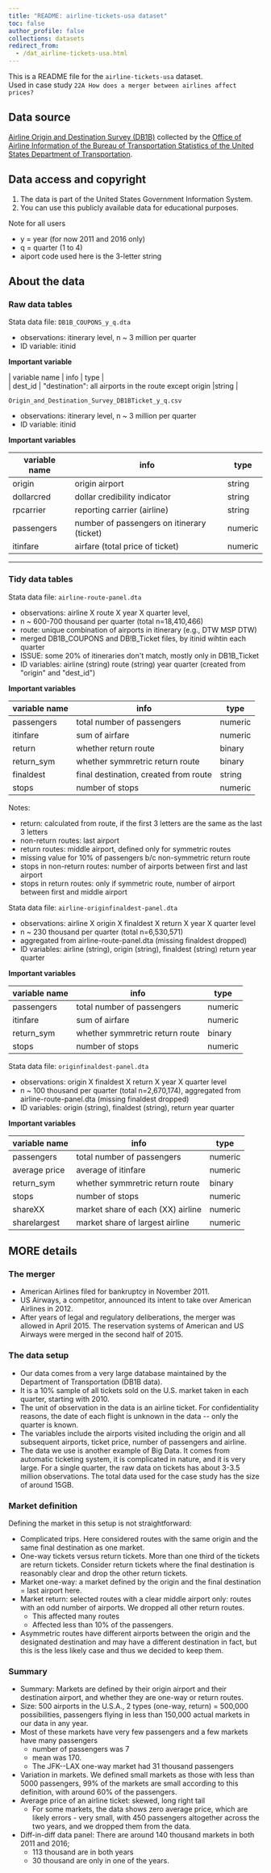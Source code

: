 ```yaml
---
title: "README: airline-tickets-usa dataset"
toc: false
author_profile: false
collections: datasets
redirect_from:
  - /dat_airline-tickets-usa.html
---
```



This is a  README file for the `airline-tickets-usa` dataset.   
Used in case study `22A How does a merger between airlines affect prices?`  

## Data source

[Airline Origin and Destination Survey (DB1B)](https://www.transtats.bts.gov/DatabaseInfo.asp?DB_ID=125)
collected by the [Office of Airline Information of the Bureau of Transportation Statistics of the United States Department of Transportation](https://www.bts.gov).  


## Data access and copyright

1. The data is part of the United States Government Information System.
2. You can use this publicly available data for educational purposes.  

Note for all users
* y = year (for now 2011 and 2016 only)
* q = quarter (1 to 4)
* aiport code used here is the 3-letter string


## About the data

### Raw data tables

Stata data file: `DB1B_COUPONS_y_q.dta`  

* observations: itinerary level, n ~ 3 million per quarter
* ID variable: itinid  


**Important variable**  

 | variable name 	| info    	             | type   	    |  
 | dest_id | "destination": all airports in the route except origin  |string |  


`Origin_and_Destination_Survey_DB1BTicket_y_q.csv`
* observations: itinerary level, n ~ 3 million per quarter
* ID variable: itinid
 
 **Important variables**

 | variable name 	| info    	             | type   	    |
 |---------------	|---------------------	 |--------------|
 | origin | origin airport                   |    string  |  
 | dollarcred | dollar credibility indicator | string  |  
 | rpcarrier  | reporting carrier (airline)  | string  |  
 | passengers | number of passengers on itinerary (ticket) | numeric | 
 | itinfare  | airfare (total price of ticket)  |  numeric  |  




****************************************************************
### Tidy data tables
Stata data file: `airline-route-panel.dta`  
* observations: 	airline X route X year X quarter level, 
* n ~ 600-700 thousand per quarter (total n=18,410,466)
* route: unique combination of airports in itinerary (e.g., DTW MSP DTW)
* merged DB1B_COUPONS and DB!B_Ticket files, by itinid wihtin each quarter
* ISSUE: some 20% of itineraries don't match, mostly only in DB1B_Ticket  
* ID variables:	airline (string) route (string) year quarter (created from "origin" and "dest_id")  

 
 **Important variables**   

| variable name 	| info    	             | type   	    |
|---------------	|---------------------	 |--------------|
|  passengers  |  total number of passengers |  numeric  |
|  itinfare  | sum of airfare  |  numeric  |
|	return  |   whether return route  |  binary  |
|	return_sym  |   whether symmretric return route  |  binary |  
|	finaldest  | final destination, created from route  |  string  |  
|	stops    | number of stops  |  numeric  |  

Notes: 
* return: calculated from route, if the first 3 letters are the same as the last 3 letters  
* non-return routes: last airport  
* return routes: middle airport, defined only for symmetric routes  
* missing value for 10% of passengers b/c non-symmetric return route
* stops in non-return routes: number of airports between first and last airport  
* stops in return routes: only if symmetric route, number of airport between first and middle airport  


Stata data file: `airline-originfinaldest-panel.dta`   
* observations: 	airline X origin X finaldest X return X year X quarter level   
* n ~ 230 thousand per quarter (total n=6,530,571)  
* aggregated from airline-route-panel.dta (missing finaldest dropped)  
* ID variables:	airline (string), origin (string), finaldest (string) return year quarter  

 **Important variables**   

| variable name 	| info    	             | type   	    |
|---------------	|---------------------	 |--------------|  
| passengers  | total number of passengers  |  numeric  |  
| itinfare  | sum of airfare  |  numeric  |  
| return_sym  |  whether symmretric return route  |  binary  |  
|  stops | number of stops  |  numeric  |  


Stata data file: `originfinaldest-panel.dta`  
* observations: origin X finaldest X return X year X quarter level  
* n ~ 100 thousand per quarter (total n=2,670,174), aggregated from airline-route-panel.dta (missing finaldest dropped)  
* ID variables:	origin (string), finaldest (string), return year quarter  

 **Important variables**   
 
| variable name 	| info    	             | type   	    |
|---------------	|---------------------	 |--------------|  
|  passengers  | total number of passengers  |  numeric  |  
|  average price  | average of itinfare  |  numeric  |  
|	return_sym  | whether symmretric return route  |  binary  |  
|	stops  | number of stops  | numeric  |  
|	shareXX |  market share of each (XX) airline  |  numeric  |  
|	sharelargest  | market share of largest airline  |  numeric |  



## MORE details

### The merger
   
* American Airlines filed for bankruptcy in November 2011. 
* US Airways, a competitor, announced its intent to take over American Airlines in 2012. 
* After years of legal and regulatory deliberations, the merger was allowed in April 2015. The reservation systems of American and US Airways were merged in the second half of 2015. 


### The data setup

* Our data comes from a very large database maintained by the Department of Transportation (DB1B data). 
* It is a 10\% sample of all tickets sold on the U.S. market taken in each quarter, starting with 2010. 
* The unit of observation in the data is an airline ticket. For confidentiality reasons, the date of each flight is unknown in the data -- only the quarter is known. 
* The variables include the airports visited including the origin and all subsequent airports, ticket price, number of passengers and airline. 
* The data we use is another example of Big Data. It comes from automatic ticketing system, it is complicated in nature, and it is very large. For a single quarter, the raw data on tickets has about 3-3.5 million observations. The total data used for the case study has the size of around 15GB. 



### Market definition

Defining the market in this setup is not straightforward:  
* Complicated trips.  Here considered routes with the same origin and the same final destination as one market.
* One-way tickets versus return tickets. More than one third of the tickets are return tickets. Consider return tickets where the final destination is reasonably clear and drop the other return tickets.
* Market one-way: a market defined by the origin and the final destination =  last airport here. 
* Market return: selected routes with a clear middle airport only: routes with an odd number of airports. We dropped all other return routes. 
	* This affected many routes 
	* Affected less than 10\% of the passengers. 
* Asymmetric routes have different airports between the origin and the designated destination and may have a different destination in fact, but this is the less likely case and thus we decided to keep them.

### Summary

* Summary: Markets are defined by their origin airport and their destination airport, and whether they are one-way or return routes. 
* Size: 500 airports in the U.S.A., 2 types (one-way, return) = 500,000 possibilities, passengers flying in less than 150,000 actual markets in our data in any year. 
* Most of these markets have very few passengers and a few markets have many passengers
	* number of passengers was 7 
	* mean was 170. 
	* The JFK--LAX one-way market had 31 thousand passengers 
* Variation in markets. We defined small markets as those with less than 5000 passengers, 99\% of the markets are small according to this definition, with around 60\% of the passengers.
* Average price of an airline ticket: skewed, long right tail 
	* For some markets, the data shows zero average price, which are likely errors - very small, with 450 passengers altogether across the two years, and we dropped them from the data.
* Diff-in-diff data  panel: There are around 140 thousand markets in both 2011 and 2016; 
	* 113 thousand are in both years 
	* 30 thousand are only in one of the years.


